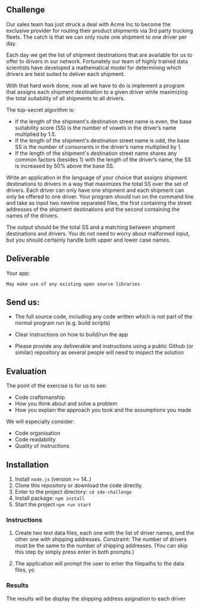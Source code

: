 ## Challenge

Our sales team has just struck a deal with Acme Inc to become the exclusive provider for routing their product shipments via 3rd party trucking fleets. The catch is that we can only route one shipment to one driver per day.

Each day we get the list of shipment destinations that are available for us to offer to drivers in our network. Fortunately our team of highly trained
data scientists have developed a mathematical model for determining which drivers are best suited to deliver each shipment.

With that hard work done, now all we have to do is implement a program that assigns each shipment destination to a given driver while maximizing the total suitability of all shipments to all drivers.

The top-secret algorithm is:

- If the length of the shipment's destination street name is even, the base suitability score (SS) is the number of vowels in the driver’s name multiplied by 1.5.
- If the length of the shipment's destination street name is odd, the base SS is the number of consonants in the driver’s name multiplied by 1.
- If the length of the shipment's destination street name shares any common factors (besides 1) with the length of the driver’s name, the SS is increased by 50% above the base SS.

Write an application in the language of your choice that assigns shipment destinations to drivers in a way that maximizes the total SS over the set
of drivers. Each driver can only have one shipment and each shipment can only be offered to one driver. Your program should run on the
command line and take as input two newline separated files, the first containing the street addresses of the shipment destinations and the second
containing the names of the drivers. 

The output should be the total SS and a matching between shipment destinations and drivers. You do not
need to worry about malformed input, but you should certainly handle both upper and lower case names.

## Deliverable
Your app:

    May make use of any existing open source libraries

## Send us:
- The full source code, including any code written which is not part of the normal program run (e.g. build scripts)

- Clear instructions on how to build/run the app
- Please provide any deliverable and instructions using a public Github (or similar) repository as several people will need to inspect the solution

## Evaluation
The point of the exercise is for us to see:
- Code craftsmanship
- How you think about and solve a problem
- How you explain the approach you took and the assumptions you made

We will especially consider:
- Code organisation
- Code readability
- Quality of instructions


## Installation

1. Install `node.js` (version >= 14.*.*)
2. Clone this repository or download the code directly.
4. Enter to the project directory: `cd sde-challenge`
5. Install package: `npm install`
6. Start the project `npm run start`

### Instructions

1. Create two text data files, each one with the list of driver names, and the other one with shipping addresses. Constraint: The number of drivers must be the same to the number of shipping addresses. (You can skip this step by simply press enter in both prompts.)

2. The application will prompt the user to enter the filepaths to the data files, yo


### Results

The results will be display the shipping address asignation to each driver